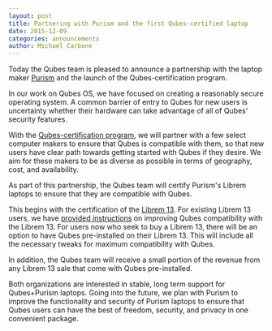 ```yaml
---
layout: post
title: Partnering with Purism and the first Qubes-certified laptop
date: 2015-12-09
categories: announcements
author: Michael Carbone
---
```


Today the Qubes team is pleased to announce a partnership with the 
laptop maker [Purism](https://puri.sm) and the launch of the 
Qubes-certification program.

In our work on Qubes OS, we have focused on creating a reasonably secure 
operating system. A common barrier of entry to Qubes for new users is 
uncertainty whether their hardware can take advantage of all of Qubes' 
security features.

With the [Qubes-certification program](/doc/certified-laptops), we will 
partner with a few select computer makers to ensure that Qubes is 
compatible with them, so that new users have clear path towards getting 
started with Qubes if they desire. We aim for these makers to be as 
diverse as possible in terms of geography, cost, and availability. 

As part of this partnership, the Qubes team will certify Purism's 
Librem laptops to ensure that they are compatible with Qubes.

This begins with the certification of the 
[Librem 13](https://puri.sm/librem-13/). For existing Librem 13 users, we have 
[provided instructions](/doc/certified-laptops/#tocAnchor-1-1-1) on improving Qubes 
compatibility with the Librem 13. For users now who seek to buy a 
Librem 13, there will be an option  to have Qubes pre-installed on 
their Librem 13. This will include all the necessary tweaks for maximum 
compatibility with Qubes.

In addition, the Qubes team will receive a small portion of the revenue 
from any Librem 13 sale that come with Qubes pre-installed.

Both organizations are interested in stable, long term support for 
Qubes+Purism laptops. Going into the future, we plan with Purism to 
improve the functionality and security of Purism laptops to ensure that 
Qubes users can have the best of freedom, security, and privacy in one 
convenient package.
